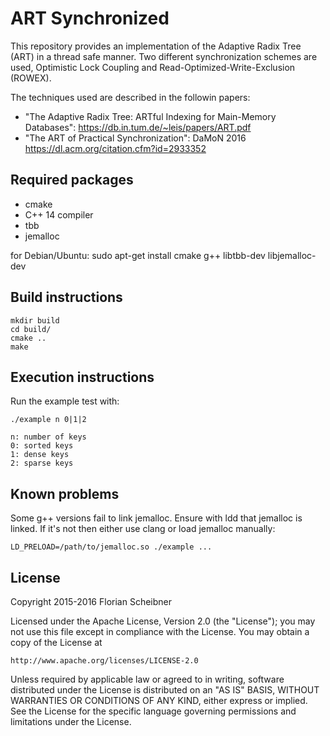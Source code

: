 # ART Synchronized

This repository provides an implementation of the Adaptive Radix Tree (ART) in a thread safe manner.
Two different synchronization schemes are used, Optimistic Lock Coupling and Read-Optimized-Write-Exclusion (ROWEX).

The techniques used are described in the followin papers:

- "The Adaptive Radix Tree: ARTful Indexing for Main-Memory Databases": https://db.in.tum.de/~leis/papers/ART.pdf
- "The ART of Practical Synchronization": DaMoN 2016 https://dl.acm.org/citation.cfm?id=2933352

## Required packages
- cmake
- C++ 14 compiler
- tbb
- jemalloc

for Debian/Ubuntu:
sudo apt-get install cmake g++ libtbb-dev libjemalloc-dev

## Build instructions
    mkdir build
    cd build/
    cmake ..
    make


## Execution instructions
Run the example test with:

    ./example n 0|1|2
    
    n: number of keys
    0: sorted keys
    1: dense keys
    2: sparse keys

## Known problems

Some g++ versions fail to link jemalloc.
Ensure with ldd that jemalloc is linked.
If it's not then either use clang or load jemalloc manually:

    LD_PRELOAD=/path/to/jemalloc.so ./example ...

## License
Copyright 2015-2016 Florian Scheibner

Licensed under the Apache License, Version 2.0 (the "License");
you may not use this file except in compliance with the License.
You may obtain a copy of the License at

    http://www.apache.org/licenses/LICENSE-2.0

Unless required by applicable law or agreed to in writing, software
distributed under the License is distributed on an "AS IS" BASIS,
WITHOUT WARRANTIES OR CONDITIONS OF ANY KIND, either express or implied.
See the License for the specific language governing permissions and
limitations under the License.
